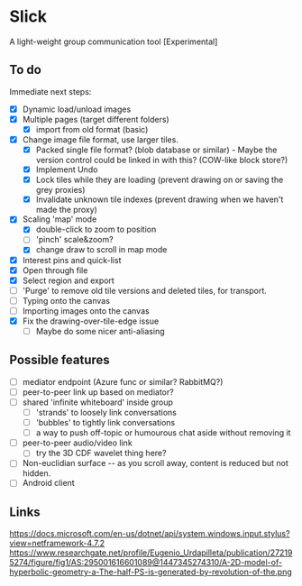 # Slick
A light-weight group communication tool [Experimental]

## To do
Immediate next steps:

* [x] Dynamic load/unload images
* [x] Multiple pages (target different folders)
  * [x] import from old format (basic)
* [x] Change image file format, use larger tiles.
  * [x] Packed single file format? (blob database or similar) - Maybe the version control could be linked in with this? (COW-like block store?)
  * [x] Implement Undo
  * [x] Lock tiles while they are loading (prevent drawing on or saving the grey proxies)
  * [x] Invalidate unknown tile indexes (prevent drawing when we haven't made the proxy)
* [x] Scaling 'map' mode
  * [x] double-click to zoom to position
  * [ ] 'pinch' scale&zoom?
  * [x] change draw to scroll in map mode
* [x] Interest pins and quick-list
* [x] Open through file
* [x] Select region and export
* [ ] 'Purge' to remove old tile versions and deleted tiles, for transport.
* [ ] Typing onto the canvas
* [ ] Importing images onto the canvas
* [x] Fix the drawing-over-tile-edge issue
  * [ ] Maybe do some nicer anti-aliasing

## Possible features

* [ ] mediator endpoint (Azure func or similar? RabbitMQ?)
* [ ] peer-to-peer link up based on mediator?
* [ ] shared 'infinite whiteboard' inside group
  * [ ] 'strands' to loosely link conversations
  * [ ] 'bubbles' to tightly link conversations
  * [ ] a way to push off-topic or humourous chat aside without removing it
* [ ] peer-to-peer audio/video link
  * [ ] try the 3D CDF wavelet thing here?
* [ ] Non-euclidian surface -- as you scroll away, content is reduced but not hidden.
* [ ] Android client

## Links

https://docs.microsoft.com/en-us/dotnet/api/system.windows.input.stylus?view=netframework-4.7.2
https://www.researchgate.net/profile/Eugenio_Urdapilleta/publication/272195274/figure/fig1/AS:295001616601089@1447345274310/A-2D-model-of-hyperbolic-geometry-a-The-half-PS-is-generated-by-revolution-of-the.png
